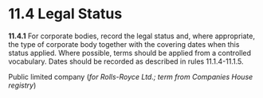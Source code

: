 # 11.4 Legal Status

**11.4.1** For corporate bodies, record the legal status and, where appropriate, the type of corporate body together with the covering dates when this status applied. Where possible, terms should be applied from a controlled vocabulary. Dates should be recorded as described in rules 11.1.4-11.1.5.

<p class="dacs-example">Public limited company (<em>for Rolls-Royce Ltd.; term from Companies House registry</em>)</p>
